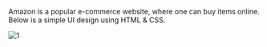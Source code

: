 Amazon is a popular e-commerce website, where one can buy items online.<br>
Below is a simple UI design using HTML & CSS.

![1](https://github.com/user-attachments/assets/f35bbc90-2df6-4497-815f-7bc9952fde9a)


